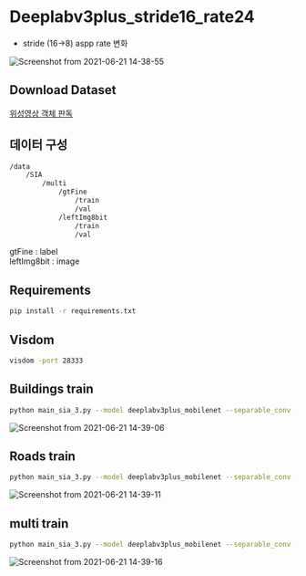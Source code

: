 # Deeplabv3plus_stride16_rate24

* stride (16->8)  aspp rate 변화

![Screenshot from 2021-06-21 14-38-55](https://user-images.githubusercontent.com/76798025/122712222-88fed580-d29e-11eb-9313-b602d8708968.png)

## Download Dataset
[위성영상 객체 판독](https://aihub.or.kr/aidata/7982)

## 데이터 구성
```txt
/data
	/SIA
		/multi
			/gtFine
				/train
				/val
			/leftImg8bit
				/train
				/val
```

gtFine : label<br>
leftImg8bit : image


## Requirements
```bash
pip install -r requirements.txt
```

## Visdom

```bash
visdom -port 28333
```

## Buildings train

```bash
python main_sia_3.py --model deeplabv3plus_mobilenet --separable_conv --dataset satellites --enable_vis --vis_port 28333 --gpu_id 0  --lr 0.1  --crop_size 512 --batch_size 8 --output_stride 8 --data_root ./datasets/data/SIA/buildings
```

![Screenshot from 2021-06-21 14-39-06](https://user-images.githubusercontent.com/76798025/122712227-8ac89900-d29e-11eb-8bc5-6f7bc7ce197c.png)

## Roads train

```bash
python main_sia_3.py --model deeplabv3plus_mobilenet --separable_conv --dataset satellites --enable_vis --vis_port 28333 --gpu_id 0  --lr 0.1  --crop_size 512 --batch_size 8 --output_stride 8 --data_root ./datasets/data/SIA/roads
```


![Screenshot from 2021-06-21 14-39-11](https://user-images.githubusercontent.com/76798025/122712233-8e5c2000-d29e-11eb-8220-aeed9ddca0c9.png)

## multi train

```bash
python main_sia_3.py --model deeplabv3plus_mobilenet --separable_conv --dataset satellites_multi --enable_vis --vis_port 28333 --gpu_id 0  --lr 0.1  --crop_size 512 --batch_size 8 --output_stride 8 --data_root ./datasets/data/SIA/multi
```

![Screenshot from 2021-06-21 14-39-16](https://user-images.githubusercontent.com/76798025/122712238-9025e380-d29e-11eb-8a23-03db805d73e4.png)
